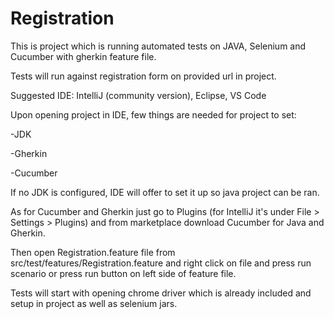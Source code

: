 # Registration

This is project which is running automated tests on JAVA, Selenium and Cucumber with gherkin feature file.

Tests will run against registration form on provided url in project.

Suggested IDE: IntelliJ (community version), Eclipse, VS Code

Upon opening project in IDE, few things are needed for project to set:

-JDK

-Gherkin

-Cucumber

If no JDK is configured, IDE will offer to set it up so java project can be ran.

As for Cucumber and Gherkin just go to Plugins (for IntelliJ it's under File > Settings > Plugins) and from marketplace download Cucumber for Java and Gherkin.

Then open Registration.feature file from src/test/features/Registration.feature and right click on file and press run scenario
or press run button on left side of feature file.

Tests will start with opening chrome driver which is already included and setup in project as well as selenium jars.


